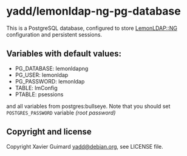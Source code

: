 # yadd/lemonldap-ng-pg-database

This is a PostgreSQL database, configured to store
[LemonLDAP::NG](https://lemonldap-ng.org) configuration and persistent
sessions.

## Variables with default values:

* PG\_DATABASE: lemonldapng
* PG\_USER: lemonldap
* PG\_PASSWORD: lemonldap
* TABLE: lmConfig
* PTABLE: psessions

and all variables from postgres:bullseye. Note that you should set
`POSTGRES_PASSWORD` variable _(root password)_

## Copyright and license

Copyright Xavier Guimard <yadd@debian.org>, see LICENSE file.
